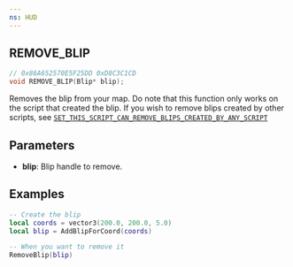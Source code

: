 ```yaml
---
ns: HUD
---
```

## REMOVE_BLIP

```c
// 0x86A652570E5F25DD 0xD8C3C1CD
void REMOVE_BLIP(Blip* blip);
```

Removes the blip from your map.
Do note that this function only works on the script that created the blip.
If you wish to remove blips created by other scripts, see [`SET_THIS_SCRIPT_CAN_REMOVE_BLIPS_CREATED_BY_ANY_SCRIPT`](#_0x86A652570E5F25DD)

## Parameters
* **blip**: Blip handle to remove.

## Examples
```lua
-- Create the blip
local coords = vector3(200.0, 200.0, 5.0)
local blip = AddBlipForCoord(coords)

-- When you want to remove it
RemoveBlip(blip)
```
